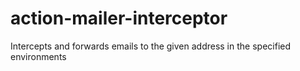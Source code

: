 # action-mailer-interceptor
Intercepts and forwards emails to the given address in the specified environments
